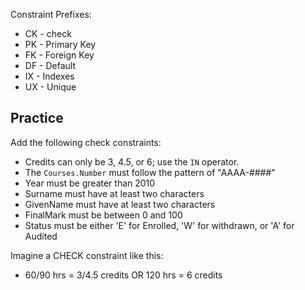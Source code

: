 Constraint Prefixes:

- CK - check
- PK - Primary Key
- FK - Foreign Key
- DF - Default
- IX - Indexes
- UX - Unique

## Practice

Add the following check constraints:

- Credits can only be 3, 4.5, or 6; use the `IN` operator.
- The `Courses.Number` must follow the pattern of "AAAA-####"
- Year must be greater than 2010
- Surname must have at least two characters
- GivenName must have at least two characters
- FinalMark must be between 0 and 100
- Status must be either 'E' for Enrolled, 'W' for withdrawn, or 'A' for Audited

Imagine a CHECK constraint like this:

- 60/90 hrs = 3/4.5 credits OR 120 hrs = 6 credits